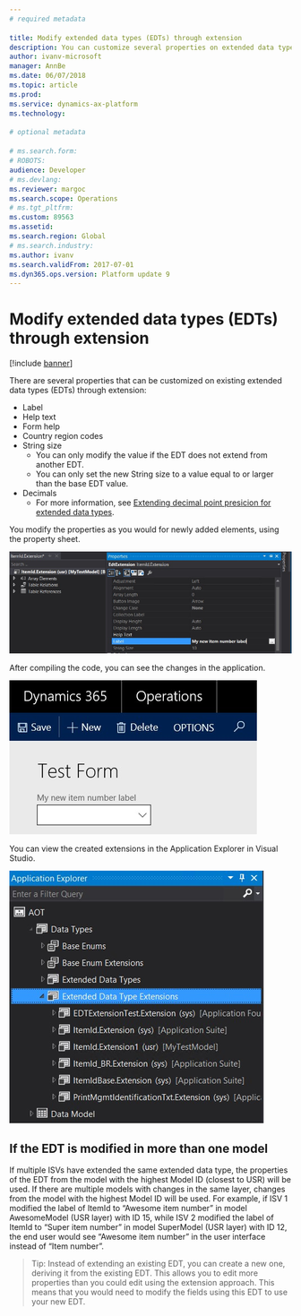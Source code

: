 ```yaml
---
# required metadata

title: Modify extended data types (EDTs) through extension
description: You can customize several properties on extended data types (EDTs) by using extensions.
author: ivanv-microsoft
manager: AnnBe
ms.date: 06/07/2018
ms.topic: article
ms.prod: 
ms.service: dynamics-ax-platform
ms.technology: 

# optional metadata

# ms.search.form: 
# ROBOTS: 
audience: Developer
# ms.devlang: 
ms.reviewer: margoc
ms.search.scope: Operations
# ms.tgt_pltfrm: 
ms.custom: 89563
ms.assetid: 
ms.search.region: Global
# ms.search.industry: 
ms.author: ivanv
ms.search.validFrom: 2017-07-01
ms.dyn365.ops.version: Platform update 9
---
```


# Modify extended data types (EDTs) through extension

[!include [banner](../includes/banner.md)]

There are several properties that can be customized on existing extended data types (EDTs) through extension:
- Label
- Help text
- Form help
- Country region codes
- String size 
    + You can only modify the value if the EDT does not extend from another EDT.
    + You can only set the new String size to a value equal to or larger than the base EDT value.
- Decimals 
    + For more information, see [Extending decimal point presicion for extended data types](decimal-point-precision.md).

You modify the properties as you would for newly added elements, using the property sheet.

![Modify EDT](media/EDT01.jpg) 
 
After compiling the code, you can see the changes in the application.

![Modify EDT](media/EDT02.jpg) 

You can view the created extensions in the Application Explorer in Visual Studio.

![Modify EDT](media/EDT03.jpg) 

## If the EDT is modified in more than one model
If multiple ISVs have extended the same extended data type, the properties of the EDT from the model with the highest Model ID (closest to USR) will be used. If there are multiple models with changes in the same layer, changes from the model with the highest Model ID will be used. For example, if ISV 1 modified the label of ItemId to “Awesome item number” in model AwesomeModel (USR layer) with ID 15, while ISV 2 modified the label of ItemId to “Super item number” in model SuperModel (USR layer) with ID 12, the end user would see “Awesome item number” in the user interface instead of “Item number”.

> Tip:
> Instead of extending an existing EDT, you can create a new one, deriving it from the existing EDT. This allows you to edit more properties than you could edit using the extension approach. This means that you would need to modify the fields using this EDT to use your new EDT.


